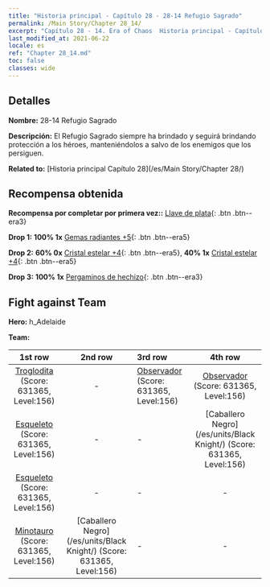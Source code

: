 ```yaml
---
title: "Historia principal - Capítulo 28 - 28-14 Refugio Sagrado"
permalink: /Main Story/Chapter 28_14/
excerpt: "Capítulo 28 - 14. Era of Chaos  Historia principal - Capítulo 28_14. 28-14 Refugio Sagrado"
last_modified_at: 2021-06-22
locale: es
ref: "Chapter 28_14.md"
toc: false
classes: wide
---
```


## Detalles

 **Nombre:** 28-14 Refugio Sagrado

 **Descripción:** El Refugio Sagrado siempre ha brindado y seguirá brindando protección a los héroes, manteniéndolos a salvo de los enemigos que los persiguen.

 **Related to:** [Historia principal Capítulo 28](/es/Main Story/Chapter 28/)

## Recompensa obtenida

 **Recompensa por completar por primera vez::** [Llave de plata](/ItemsES/con_693/){: .btn .btn--era3}

 **Drop 1:** **100% 1x** [Gemas radiantes +5](/ItemsES/mat_100/){: .btn .btn--era5}

 **Drop 2:** **60% 0x** [Cristal estelar +4](/ItemsES/mat_94/){: .btn .btn--era5}, **40% 1x** [Cristal estelar +4](/ItemsES/mat_94/){: .btn .btn--era5}

 **Drop 3:** **100% 1x** [Pergaminos de hechizo](/ItemsES/con_694/){: .btn .btn--era3}


## Fight against Team
 **Hero:** h_Adelaide

 **Team:**


  | 1st row | 2nd row | 3rd row | 4th row |
  |:----:|:----:|:----|:----:|
  | [Troglodita](/es/units/Troglodyte/) (Score: 631365, Level:156)  | - | [Observador](/es/units/Beholder/) (Score: 631365, Level:156)  | [Observador](/es/units/Beholder/) (Score: 631365, Level:156)  |
  | [Esqueleto](/es/units/Skeleton/) (Score: 631365, Level:156)  | - | - | [Caballero Negro](/es/units/Black Knight/) (Score: 631365, Level:156)  |
  | [Esqueleto](/es/units/Skeleton/) (Score: 631365, Level:156)  | - | - | - |
  | [Minotauro](/es/units/Minotaur/) (Score: 631365, Level:156)  | [Caballero Negro](/es/units/Black Knight/) (Score: 631365, Level:156)  | - | - |


